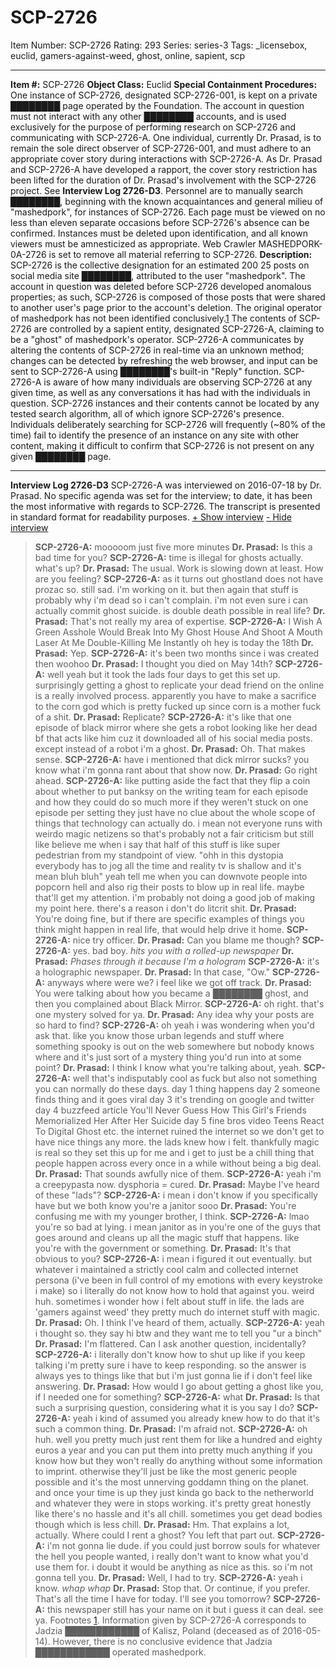 # SCP-2726
Item Number: SCP-2726
Rating: 293
Series: series-3
Tags: _licensebox, euclid, gamers-against-weed, ghost, online, sapient, scp

---

**Item #:** SCP-2726
**Object Class:** Euclid
**Special Containment Procedures:** One instance of SCP-2726, designated SCP-2726-001, is kept on a private ████████ page operated by the Foundation. The account in question must not interact with any other ████████ accounts, and is used exclusively for the purpose of performing research on SCP-2726 and communicating with SCP-2726-A. One individual, currently Dr. Prasad, is to remain the sole direct observer of SCP-2726-001, and must adhere to an appropriate cover story during interactions with SCP-2726-A. As Dr. Prasad and SCP-2726-A have developed a rapport, the cover story restriction has been lifted for the duration of Dr. Prasad's involvement with the SCP-2726 project. See **Interview Log 2726-D3**.
Personnel are to manually search ████████, beginning with the known acquaintances and general milieu of "mashedpork", for instances of SCP-2726. Each page must be viewed on no less than eleven separate occasions before SCP-2726's absence can be confirmed. Instances must be deleted upon identification, and all known viewers must be amnesticized as appropriate. Web Crawler MASHEDPORK-0A-2726 is set to remove all material referring to SCP-2726.
**Description:** SCP-2726 is the collective designation for an estimated 200 25 posts on social media site ████████, attributed to the user "mashedpork". The account in question was deleted before SCP-2726 developed anomalous properties; as such, SCP-2726 is composed of those posts that were shared to another user's page prior to the account's deletion. The original operator of mashedpork has not been identified conclusively.[1](javascript:;)
The contents of SCP-2726 are controlled by a sapient entity, designated SCP-2726-A, claiming to be a "ghost" of mashedpork's operator. SCP-2726-A communicates by altering the contents of SCP-2726 in real-time via an unknown method; changes can be detected by refreshing the web browser, and input can be sent to SCP-2726-A using ████████'s built-in "Reply" function. SCP-2726-A is aware of how many individuals are observing SCP-2726 at any given time, as well as any conversations it has had with the individuals in question.
SCP-2726 instances and their contents cannot be located by any tested search algorithm, all of which ignore SCP-2726's presence. Individuals deliberately searching for SCP-2726 will frequently (~80% of the time) fail to identify the presence of an instance on any site with other content, making it difficult to confirm that SCP-2726 is not present on any given ████████ page.
* * *
**Interview Log 2726-D3**
SCP-2726-A was interviewed on 2016-07-18 by Dr. Prasad. No specific agenda was set for the interview; to date, it has been the most informative with regards to SCP-2726. The transcript is presented in standard format for readability purposes.
[\+ Show interview](javascript:;)
[\- Hide interview](javascript:;)
> **SCP-2726-A:** mooooom just five more minutes
> **Dr. Prasad:** Is this a bad time for you?
> **SCP-2726-A:** time is illegal for ghosts actually. what's up?
> **Dr. Prasad:** The usual. Work is slowing down at least.
> How are you feeling?
> **SCP-2726-A:** as it turns out ghostland does not have prozac so. still sad. i'm working on it.
> but then again that stuff is probably why i'm dead so i can't complain.
> i'm not even sure i can actually commit ghost suicide. is double death possible in real life?
> **Dr. Prasad:** That's not really my area of expertise.
> **SCP-2726-A:** I Wish A Green Asshole Would Break Into My Ghost House And Shoot A Mouth Laser At Me Double-Killing Me Instantly
> oh hey is today the 18th
> **Dr. Prasad:** Yep.
> **SCP-2726-A:** it's been two months since i was created then woohoo
> **Dr. Prasad:** I thought you died on May 14th?
> **SCP-2726-A:** well yeah but it took the lads four days to get this set up. surprisingly getting a ghost to replicate your dead friend on the online is a really involved process.
> apparently you have to make a sacrifice to the corn god which is pretty fucked up since corn is a mother fuck of a shit.
> **Dr. Prasad:** Replicate?
> **SCP-2726-A:** it's like that one episode of black mirror where she gets a robot looking like her dead bf that acts like him cuz it downloaded all of his social media posts.
> except instead of a robot i'm a ghost.
> **Dr. Prasad:** Oh. That makes sense.
> **SCP-2726-A:** have i mentioned that dick mirror sucks?
> you know what i'm gonna rant about that show now.
> **Dr. Prasad:** Go right ahead.
> **SCP-2726-A:** like putting aside the fact that they flip a coin about whether to put banksy on the writing team for each episode and how they could do so much more if they weren't stuck on one episode per setting they just have no clue about the whole scope of things that technology can actually do.
> i mean not everyone runs with weirdo magic netizens so that's probably not a fair criticism but still like believe me when i say that half of this stuff is like super pedestrian from my standpoint of view.
> "ohh in this dystopia everybody has to jog all the time and reality tv is shallow and it's mean bluh bluh"
> yeah tell me when you can downvote people into popcorn hell and also rig their posts to blow up in real life. maybe that'll get my attention.
> i'm probably not doing a good job of making my point here. there's a reason i don't do litcrit shit.
> **Dr. Prasad:** You're doing fine, but if there are specific examples of things you think might happen in real life, that would help drive it home.
> **SCP-2726-A:** nice try officer.
> **Dr. Prasad:** Can you blame me though?
> **SCP-2726-A:** yes. bad boy. *hits you with a rolled-up newspaper*
> **Dr. Prasad:** *Phases through it because I'm a hologram*
> **SCP-2726-A:** it's a holographic newspaper.
> **Dr. Prasad:** In that case, "Ow."
> **SCP-2726-A:** anyways where were we? i feel like we got off track.
> **Dr. Prasad:** You were talking about how you became a ████████ ghost, and then you complained about Black Mirror.
> **SCP-2726-A:** oh right. that's one mystery solved for ya.
> **Dr. Prasad:** Any idea why your posts are so hard to find?
> **SCP-2726-A:** oh yeah i was wondering when you'd ask that.
> like you know those urban legends and stuff where something spooky is out on the web somewhere but nobody knows where and it's just sort of a mystery thing you'd run into at some point?
> **Dr. Prasad:** I think I know what you're talking about, yeah.
> **SCP-2726-A:** well that's indisputably cool as fuck but also not something you can normally do these days.
> day 1 thing happens
> day 2 someone finds thing and it goes viral
> day 3 it's trending on google and twitter
> day 4 buzzfeed article You'll Never Guess How This Girl's Friends Memorialized Her After Her Suicide
> day 5 fine bros video Teens React To Digital Ghost
> etc.
> the internet ruined the internet so we don't get to have nice things any more.
> the lads knew how i felt. thankfully magic is real so they set this up for me and i get to just be a chill thing that people happen across every once in a while without being a big deal.
> **Dr. Prasad:** That sounds awfully nice of them.
> **SCP-2726-A:** yeah i'm a creepypasta now. dysphoria = cured.
> **Dr. Prasad:** Maybe I've heard of these "lads"?
> **SCP-2726-A:** i mean i don't know if you specifically have but we both know you're a janitor sooo
> **Dr. Prasad:** You're confusing me with my younger brother, I think.
> **SCP-2726-A:** lmao you're so bad at lying. i mean janitor as in you're one of the guys that goes around and cleans up all the magic stuff that happens. like you're with the government or something.
> **Dr. Prasad:** It's that obvious to you?
> **SCP-2726-A:** i mean i figured it out eventually.
> but whatever i maintained a strictly cool calm and collected internet persona (i've been in full control of my emotions with every keystroke i make) so i literally do not know how to hold that against you. weird huh.
> sometimes i wonder how i felt about stuff in life.
> the lads are 'gamers against weed' they pretty much do internet stuff with magic.
> **Dr. Prasad:** Oh. I think I've heard of them, actually.
> **SCP-2726-A:** yeah i thought so.
> they say hi btw and they want me to tell you "ur a binch"
> **Dr. Prasad:** I'm flattered.
> Can I ask another question, incidentally?
> **SCP-2726-A:** i literally don't know how to shut up like if you keep talking i'm pretty sure i have to keep responding.
> so the answer is always yes to things like that but i'm just gonna lie if i don't feel like answering.
> **Dr. Prasad:** How would I go about getting a ghost like you, if I needed one for something?
> **SCP-2726-A:** what
> **Dr. Prasad:** Is that such a surprising question, considering what it is you say I do?
> **SCP-2726-A:** yeah i kind of assumed you already knew how to do that it's such a common thing.
> **Dr. Prasad:** I'm afraid not.
> **SCP-2726-A:** oh huh. well you pretty much just rent them for like a hundred and eighty euros a year and you can put them into pretty much anything if you know how but they won't really do anything without some information to imprint.
> otherwise they'll just be like the most generic people possible and it's the most unnerving goddamn thing on the planet.
> and once your time is up they just kinda go back to the netherworld and whatever they were in stops working. it's pretty great honestly like there's no hassle and it's all chill.
> sometimes you get dead bodies though which is less chill.
> **Dr. Prasad:** Hm. That explains a lot, actually.
> Where could I rent a ghost? You left that part out.
> **SCP-2726-A:** i'm not gonna lie dude.
> if you could just borrow souls for whatever the hell you people wanted, i really don't want to know what you'd use them for.
> i doubt it would be anything as nice as this.
> so i'm not gonna tell you.
> **Dr. Prasad:** Well, I had to try.
> **SCP-2726-A:** yeah i know. *whap whap*
> **Dr. Prasad:** Stop that.
> Or continue, if you prefer. That's all the time I have for today. I'll see you tomorrow?
> **SCP-2726-A:** this newspaper still has your name on it but i guess it can deal. see ya.
Footnotes
[1](javascript:;). Information given by SCP-2726-A corresponds to Jadzia ████████████ of Kalisz, Poland (deceased as of 2016-05-14). However, there is no conclusive evidence that Jadzia ████████████ operated mashedpork.